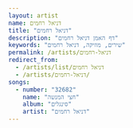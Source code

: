 ```yaml
---
layout: artist
name: דניאל רחמים
title: "דניאל רחמים"
description: "דף האמן דניאל רחמים"
keywords: "שירים, מוזיקה, דניאל רחמים"
permalink: /artists/דניאל-רחמים
redirect_from:
  - /artists/list/דניאל רחמים
  - /artists/דניאל-רחמים/
songs:
  - number: "32682"
    name: "חצי המנשה"
    album: "סינגלים"
    artist: "דניאל רחמים"
---
```

